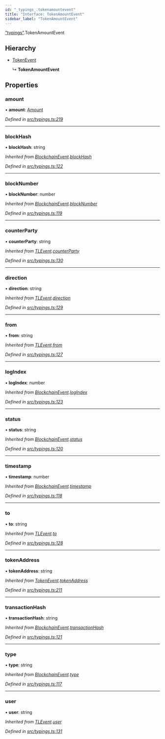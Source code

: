 ```yaml
---
id: "_typings_.tokenamountevent"
title: "Interface: TokenAmountEvent"
sidebar_label: "TokenAmountEvent"
---
```


["typings"](../modules/_typings_.md).TokenAmountEvent

## Hierarchy

* [TokenEvent](_typings_.tokenevent.md)

  ↳ **TokenAmountEvent**

## Properties

### amount

•  **amount**: [Amount](_typings_.amount.md)

*Defined in [src/typings.ts:219](https://github.com/trustlines-protocol/clientlib/blob/8b30ce1/src/typings.ts#L219)*

___

### blockHash

•  **blockHash**: string

*Inherited from [BlockchainEvent](_typings_.blockchainevent.md).[blockHash](_typings_.blockchainevent.md#blockhash)*

*Defined in [src/typings.ts:122](https://github.com/trustlines-protocol/clientlib/blob/8b30ce1/src/typings.ts#L122)*

___

### blockNumber

•  **blockNumber**: number

*Inherited from [BlockchainEvent](_typings_.blockchainevent.md).[blockNumber](_typings_.blockchainevent.md#blocknumber)*

*Defined in [src/typings.ts:119](https://github.com/trustlines-protocol/clientlib/blob/8b30ce1/src/typings.ts#L119)*

___

### counterParty

•  **counterParty**: string

*Inherited from [TLEvent](_typings_.tlevent.md).[counterParty](_typings_.tlevent.md#counterparty)*

*Defined in [src/typings.ts:130](https://github.com/trustlines-protocol/clientlib/blob/8b30ce1/src/typings.ts#L130)*

___

### direction

•  **direction**: string

*Inherited from [TLEvent](_typings_.tlevent.md).[direction](_typings_.tlevent.md#direction)*

*Defined in [src/typings.ts:129](https://github.com/trustlines-protocol/clientlib/blob/8b30ce1/src/typings.ts#L129)*

___

### from

•  **from**: string

*Inherited from [TLEvent](_typings_.tlevent.md).[from](_typings_.tlevent.md#from)*

*Defined in [src/typings.ts:127](https://github.com/trustlines-protocol/clientlib/blob/8b30ce1/src/typings.ts#L127)*

___

### logIndex

•  **logIndex**: number

*Inherited from [BlockchainEvent](_typings_.blockchainevent.md).[logIndex](_typings_.blockchainevent.md#logindex)*

*Defined in [src/typings.ts:123](https://github.com/trustlines-protocol/clientlib/blob/8b30ce1/src/typings.ts#L123)*

___

### status

•  **status**: string

*Inherited from [BlockchainEvent](_typings_.blockchainevent.md).[status](_typings_.blockchainevent.md#status)*

*Defined in [src/typings.ts:120](https://github.com/trustlines-protocol/clientlib/blob/8b30ce1/src/typings.ts#L120)*

___

### timestamp

•  **timestamp**: number

*Inherited from [BlockchainEvent](_typings_.blockchainevent.md).[timestamp](_typings_.blockchainevent.md#timestamp)*

*Defined in [src/typings.ts:118](https://github.com/trustlines-protocol/clientlib/blob/8b30ce1/src/typings.ts#L118)*

___

### to

•  **to**: string

*Inherited from [TLEvent](_typings_.tlevent.md).[to](_typings_.tlevent.md#to)*

*Defined in [src/typings.ts:128](https://github.com/trustlines-protocol/clientlib/blob/8b30ce1/src/typings.ts#L128)*

___

### tokenAddress

•  **tokenAddress**: string

*Inherited from [TokenEvent](_typings_.tokenevent.md).[tokenAddress](_typings_.tokenevent.md#tokenaddress)*

*Defined in [src/typings.ts:211](https://github.com/trustlines-protocol/clientlib/blob/8b30ce1/src/typings.ts#L211)*

___

### transactionHash

•  **transactionHash**: string

*Inherited from [BlockchainEvent](_typings_.blockchainevent.md).[transactionHash](_typings_.blockchainevent.md#transactionhash)*

*Defined in [src/typings.ts:121](https://github.com/trustlines-protocol/clientlib/blob/8b30ce1/src/typings.ts#L121)*

___

### type

•  **type**: string

*Inherited from [BlockchainEvent](_typings_.blockchainevent.md).[type](_typings_.blockchainevent.md#type)*

*Defined in [src/typings.ts:117](https://github.com/trustlines-protocol/clientlib/blob/8b30ce1/src/typings.ts#L117)*

___

### user

•  **user**: string

*Inherited from [TLEvent](_typings_.tlevent.md).[user](_typings_.tlevent.md#user)*

*Defined in [src/typings.ts:131](https://github.com/trustlines-protocol/clientlib/blob/8b30ce1/src/typings.ts#L131)*
